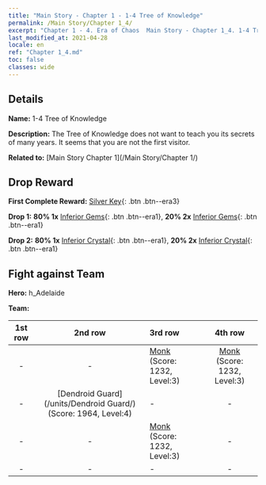 ```yaml
---
title: "Main Story - Chapter 1 - 1-4 Tree of Knowledge"
permalink: /Main Story/Chapter 1_4/
excerpt: "Chapter 1 - 4. Era of Chaos  Main Story - Chapter 1_4. 1-4 Tree of Knowledge"
last_modified_at: 2021-04-28
locale: en
ref: "Chapter 1_4.md"
toc: false
classes: wide
---
```


## Details

 **Name:** 1-4 Tree of Knowledge

 **Description:** The Tree of Knowledge does not want to teach you its secrets of many years. It seems that you are not the first visitor.

 **Related to:** [Main Story Chapter 1](/Main Story/Chapter 1/)

## Drop Reward

 **First Complete Reward:** [Silver Key](/Items/con_693/){: .btn .btn--era3}

 **Drop 1:** **80% 1x** [Inferior Gems](/Items/mat_4/){: .btn .btn--era1}, **20% 2x** [Inferior Gems](/Items/mat_4/){: .btn .btn--era1}

 **Drop 2:** **80% 1x** [Inferior Crystal](/Items/mat_5/){: .btn .btn--era1}, **20% 2x** [Inferior Crystal](/Items/mat_5/){: .btn .btn--era1}


## Fight against Team
 **Hero:** h_Adelaide

 **Team:**


  | 1st row | 2nd row | 3rd row | 4th row |
  |:----:|:----:|:----|:----:|
  | - | - | [Monk](/units/Monk/) (Score: 1232, Level:3)  | [Monk](/units/Monk/) (Score: 1232, Level:3)  |
  | - | [Dendroid Guard](/units/Dendroid Guard/) (Score: 1964, Level:4)  | - | - |
  | - | - | [Monk](/units/Monk/) (Score: 1232, Level:3)  | - |
  | - | - | - | - |



